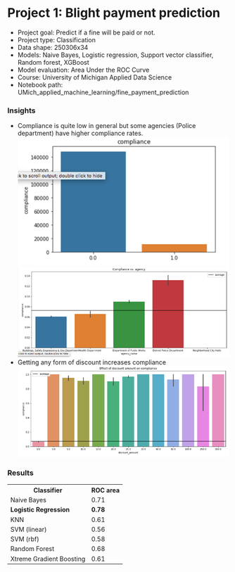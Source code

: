 <h1>Project 1: Blight payment prediction</h1>
<ul>
  <li>Project goal: Predict if a fine will be paid or not.</li>
  <li>Project type: Classification</li>
  <li>Data shape: 250306x34</li>
  <li>Models: Naive Bayes, Logistic regression, Support vector classifier, Random forest, XGBoost</li>
  <li>Model evaluation: Area Under the ROC Curve</li>
  <li>Course: University of Michigan Applied Data Science</li>
  <li>Notebook path: UMich_applied_machine_learning/fine_payment_prediction</li>
</ul>

<h3>Insights</h3>
<ul><li>Compliance is quite low in general but some agencies (Police department) have higher compliance rates.
  <img src="UMich_applied_machine_learning/fine_payment_prediction/compliance.png" alt="Compiance">
  <img src="UMich_applied_machine_learning/fine_payment_prediction/agency.png" alt="Compiance">
  </li>        
    <li>Getting any form of discount increases compliance</li>
  <img src="UMich_applied_machine_learning/fine_payment_prediction/effect_of_discount.png" alt="Compiance">
</ul>

<h3>Results</h3>
<table>
    <tr>
        <th>Classifier</th>
        <th>ROC area</th>
    </tr>
    <tr>
        <td>Naive Bayes</td>
        <td>0.71</td>
    </tr>
    <tr>
        <td><strong>Logistic Regression</strong></td>
        <td><strong>0.78</strong></td>
    </tr>
    <tr>
        <td>KNN</td>
        <td>0.61</td>
    </tr>
    <tr>
        <td>SVM (linear)</td>
        <td>0.56</td>
    </tr>
    <tr>
        <td>SVM (rbf)</td>
        <td>0.58</td>
    </tr>
    <tr>
        <td>Random Forest</td>
        <td>0.68</td>
    </tr>
    <tr>
        <td>Xtreme Gradient Boosting</td>
        <td>0.61</td>
    </tr>
</table>

